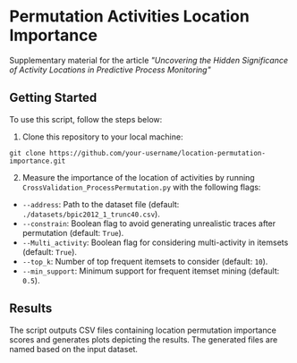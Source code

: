 # Permutation Activities Location Importance

Supplementary material for the article *"Uncovering the Hidden Significance of Activity Locations in Predictive Process Monitoring"*

## Getting Started

To use this script, follow the steps below:

1. Clone this repository to your local machine:

```git clone https://github.com/your-username/location-permutation-importance.git```

2. Measure the importance of the location of activities by running ```CrossValidation_ProcessPermutation.py``` with the following flags:

- `--address`: Path to the dataset file (default: `./datasets/bpic2012_1_trunc40.csv`).
- `--constrain`: Boolean flag to avoid generating unrealistic traces after permutation (default: `True`).
- `--Multi_activity`: Boolean flag for considering multi-activity in itemsets (default: `True`).
- `--top_k`: Number of top frequent itemsets to consider (default: `10`).
- `--min_support`: Minimum support for frequent itemset mining (default: `0.5`).

## Results

The script outputs CSV files containing location permutation importance scores and generates plots depicting the results. The generated files are named based on the input dataset.

